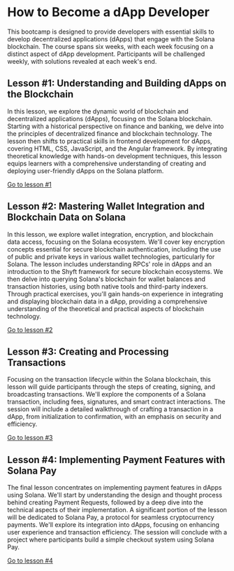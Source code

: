 # How to Become a dApp Developer

This bootcamp is designed to provide developers with essential skills to develop decentralized applications (dApps) that engage with the Solana blockchain. The course spans six weeks, with each week focusing on a distinct aspect of dApp development. Participants will be challenged weekly, with solutions revealed at each week's end.

## Lesson #1: Understanding and Building dApps on the Blockchain

In this lesson, we explore the dynamic world of blockchain and decentralized applications (dApps), focusing on the Solana blockchain. Starting with a historical perspective on finance and banking, we delve into the principles of decentralized finance and blockchain technology. The lesson then shifts to practical skills in frontend development for dApps, covering HTML, CSS, JavaScript, and the Angular framework. By integrating theoretical knowledge with hands-on development techniques, this lesson equips learners with a comprehensive understanding of creating and deploying user-friendly dApps on the Solana platform.

[Go to lesson #1](/docs/lessons/lesson-1.md)

## Lesson #2: Mastering Wallet Integration and Blockchain Data on Solana

In this lesson, we explore wallet integration, encryption, and blockchain data access, focusing on the Solana ecosystem. We'll cover key encryption concepts essential for secure blockchain authentication, including the use of public and private keys in various wallet technologies, particularly for Solana. The lesson includes understanding RPCs' role in dApps and an introduction to the Shyft framework for secure blockchain ecosystems. We then delve into querying Solana's blockchain for wallet balances and transaction histories, using both native tools and third-party indexers. Through practical exercises, you'll gain hands-on experience in integrating and displaying blockchain data in a dApp, providing a comprehensive understanding of the theoretical and practical aspects of blockchain technology.

[Go to lesson #2](/docs/lessons/lesson-2.md)

## Lesson #3: Creating and Processing Transactions

Focusing on the transaction lifecycle within the Solana blockchain, this lesson will guide participants through the steps of creating, signing, and broadcasting transactions. We'll explore the components of a Solana transaction, including fees, signatures, and smart contract interactions. The session will include a detailed walkthrough of crafting a transaction in a dApp, from initialization to confirmation, with an emphasis on security and efficiency.

[Go to lesson #3](/docs/lessons/lesson-3.md)

## Lesson #4: Implementing Payment Features with Solana Pay

The final lesson concentrates on implementing payment features in dApps using Solana. We'll start by understanding the design and thought process behind creating Payment Requests, followed by a deep dive into the technical aspects of their implementation. A significant portion of the lesson will be dedicated to Solana Pay, a protocol for seamless cryptocurrency payments. We'll explore its integration into dApps, focusing on enhancing user experience and transaction efficiency. The session will conclude with a project where participants build a simple checkout system using Solana Pay.

[Go to lesson #4](/docs/lessons/lesson-4.md)
